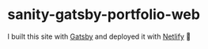 # sanity-gatsby-portfolio-web


I built this site with <a href="https://www.gatsbyjs.org/" target="blank">Gatsby</a> and deployed it with <a href="https://www.netlify.com/" target="blank">Netlify</a> 🎉
